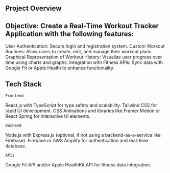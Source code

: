 ## Project Overview

## Objective: Create a Real-Time Workout Tracker Application with the following features:
User Authentication: Secure login and registration system.
Custom Workout Routines: Allow users to create, edit, and manage their workout plans.
Graphical Representation of Workout History: Visualize user progress over time using charts and graphs.
Integration with Fitness APIs: Sync data with Google Fit or Apple Health to enhance functionality.

## Tech Stack
`Frontend`

React.js with TypeScript for type safety and scalability.
Tailwind CSS for rapid UI development.
CSS Animations and libraries like Framer Motion or React Spring for interactive UI elements.

`Backend`

Node.js with Express.js (optional, if not using a backend-as-a-service like Firebase).
Firebase or AWS Amplify for authentication and real-time database.

`APIs`

Google Fit API and/or Apple HealthKit API for fitness data integration.

